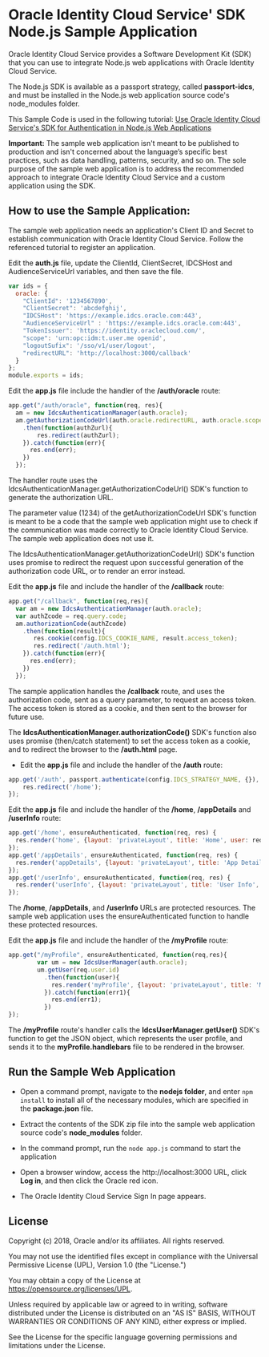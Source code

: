 # Oracle Identity Cloud Service' SDK Node.js Sample Application

Oracle Identity Cloud Service provides a Software Development Kit (SDK) that you can use to integrate Node.js web applications with Oracle Identity Cloud Service.

The Node.js SDK is available as a passport strategy, called **passport-idcs**, and must be installed in the Node.js web application source code's node_modules folder.

This Sample Code is used in the following tutorial: [Use Oracle Identity Cloud Service's SDK for Authentication in Node.js Web Applications](https://apexapps.oracle.com/pls/apex/f?p=44785:112:0::::P112_CONTENT_ID:22661)

**Important:** The sample web application isn't meant to be published to production and isn't concerned about the language’s specific best practices, such as data handling, patterns, security, and so on. The sole purpose of the sample web application is to address the recommended approach to integrate Oracle Identity Cloud Service and a custom application using the SDK.

## How to use the Sample Application:

The sample web application needs an application's Client ID and Secret to establish communication with Oracle Identity Cloud Service.  Follow the referenced tutorial to register an application.

Edit the **auth.js** file, update the ClientId, ClientSecret, IDCSHost and AudienceServiceUrl variables, and then save the file.
```javascript
var ids = {
  oracle: {
    "ClientId": '1234567890',
    "ClientSecret": 'abcdefghij',
    "IDCSHost": 'https://example.idcs.oracle.com:443',
    "AudienceServiceUrl" : 'https://example.idcs.oracle.com:443',
    "TokenIssuer": 'https://identity.oraclecloud.com/',
    "scope": 'urn:opc:idm:t.user.me openid',
    "logoutSufix": '/sso/v1/user/logout',
    "redirectURL": 'http://localhost:3000/callback'
  }
};
module.exports = ids;
```

Edit the **app.js** file include the handler of the **/auth/oracle** route:
```javascript
app.get("/auth/oracle", function(req, res){
  am = new IdcsAuthenticationManager(auth.oracle);
  am.getAuthorizationCodeUrl(auth.oracle.redirectURL, auth.oracle.scope, "1234", "code")
    .then(function(authZurl){
        res.redirect(authZurl);
    }).catch(function(err){
      res.end(err);
    })
  });
```
The handler route uses the IdcsAuthenticationManager.getAuthorizationCodeUrl() SDK's function to generate the authorization URL.

The parameter value (1234) of the getAuthorizationCodeUrl SDK's function is meant to be a code that the sample web application might use to check if the communication was made correctly to Oracle Identity Cloud Service. The sample web application does not use it.

The IdcsAuthenticationManager.getAuthorizationCodeUrl() SDK's function uses promise to redirect the request upon successful generation of the authorization code URL, or to render an error instead.

Edit the **app.js** file and include the handler of the **/callback** route:
```javascript
app.get("/callback", function(req,res){
  var am = new IdcsAuthenticationManager(auth.oracle);
  var authZcode = req.query.code;
  am.authorizationCode(authZcode)
    .then(function(result){
       res.cookie(config.IDCS_COOKIE_NAME, result.access_token);
       res.redirect('/auth.html');
    }).catch(function(err){
      res.end(err);
    })
  });
```
The sample application handles the **/callback** route, and uses the authorization code, sent as a query parameter, to request an access token. The access token is stored as a cookie, and then sent to the browser for future use.

The **IdcsAuthenticationManager.authorizationCode()** SDK's function also uses promise (then/catch statement) to set the access token as a cookie, and to redirect the browser to the **/auth.html** page.

- Edit the **app.js** file and include the handler of the **/auth** route:
```javascript
app.get('/auth', passport.authenticate(config.IDCS_STRATEGY_NAME, {}), function(req, res) {
    res.redirect('/home');
});
```

Edit the **app.js** file and include the handler of the **/home**, **/appDetails** and **/userInfo** route:
```javascript
app.get('/home', ensureAuthenticated, function(req, res) {
  res.render('home', {layout: 'privateLayout', title: 'Home', user: req.user});
});
app.get('/appDetails', ensureAuthenticated, function(req, res) {
  res.render('appDetails', {layout: 'privateLayout', title: 'App Details', user: req.user});
});
app.get('/userInfo', ensureAuthenticated, function(req, res) {
  res.render('userInfo', {layout: 'privateLayout', title: 'User Info', user: req.user, userInfo: JSON.stringify(req.user, null, 2)});
});
```
The **/home**, **/appDetails**, and **/userInfo** URLs are protected resources. The sample web application uses the ensureAuthenticated function to handle these protected resources. 

Edit the **app.js** file and include the handler of the **/myProfile** route:
```javascript
app.get("/myProfile", ensureAuthenticated, function(req,res){
        var um = new IdcsUserManager(auth.oracle);
        um.getUser(req.user.id)
          .then(function(user){
            res.render('myProfile', {layout: 'privateLayout', title: 'My Profile', user: req.user, userInfo: JSON.stringify(user, null, 2)});
          }).catch(function(err1){
            res.end(err1);
          })
});
```
The **/myProfile** route's handler calls the **IdcsUserManager.getUser()** SDK's function to get the JSON object, which represents the user profile, and sends it to the **myProfile.handlebars** file to be rendered in the browser.

## Run the Sample Web Application

- Open a command prompt, navigate to the **nodejs folder**, and enter `npm install` to install all of the necessary modules, which are specified in the **package.json** file. 

- Extract the contents of the SDK zip file into the sample web application source code's **node_modules** folder. 

- In the command prompt, run the `node app.js` command to start the application
 
- Open a browser window, access the http://localhost:3000 URL, click **Log in**, and then click the Oracle red icon.

- The Oracle Identity Cloud Service Sign In page appears.

## License

Copyright (c) 2018, Oracle and/or its affiliates. All rights reserved.

You may not use the identified files except in compliance with the Universal Permissive License (UPL), Version 1.0 (the "License.")

You may obtain a copy of the License at https://opensource.org/licenses/UPL. 

Unless required by applicable law or agreed to in writing, software distributed under the License is distributed on an "AS IS" BASIS, WITHOUT WARRANTIES OR CONDITIONS OF ANY KIND, either express or implied.

See the License for the specific language governing permissions and limitations under the License.
